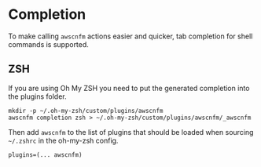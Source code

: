 # Completion

To make calling `awscnfm` actions easier and quicker, tab completion for shell
commands is supported.



## ZSH

If you are using Oh My ZSH you need to put the generated completion into the
plugins folder.

```nohighlight
mkdir -p ~/.oh-my-zsh/custom/plugins/awscnfm
awscnfm completion zsh > ~/.oh-my-zsh/custom/plugins/awscnfm/_awscnfm
```

Then add `awscnfm` to the list of plugins that should be loaded when sourcing
`~/.zshrc` in the oh-my-zsh config.

```nohighlight
plugins=(... awscnfm)
```
